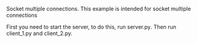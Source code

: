 Socket multiple connections.
This example is intended for socket multiple connections

First you need to start the server, to do this, run server.py․
Then run client_1.py and client_2.py.
